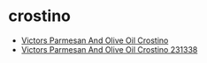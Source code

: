 # crostino

 * [Victors Parmesan And Olive Oil Crostino](../../index/v/victors-parmesan-and-olive-oil-crostino-231338.json)
 * [Victors Parmesan And Olive Oil Crostino 231338](../../index/v/victors-parmesan-and-olive-oil-crostino-231338.json)
